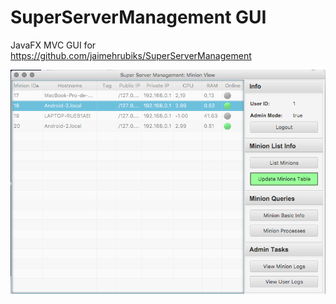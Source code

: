 # SuperServerManagement GUI

JavaFX MVC GUI for https://github.com/jaimehrubiks/SuperServerManagement

![](https://github.com/jaimehrubiks/SuperServerManagement/blob/master/docs/gui.png?raw=true)
